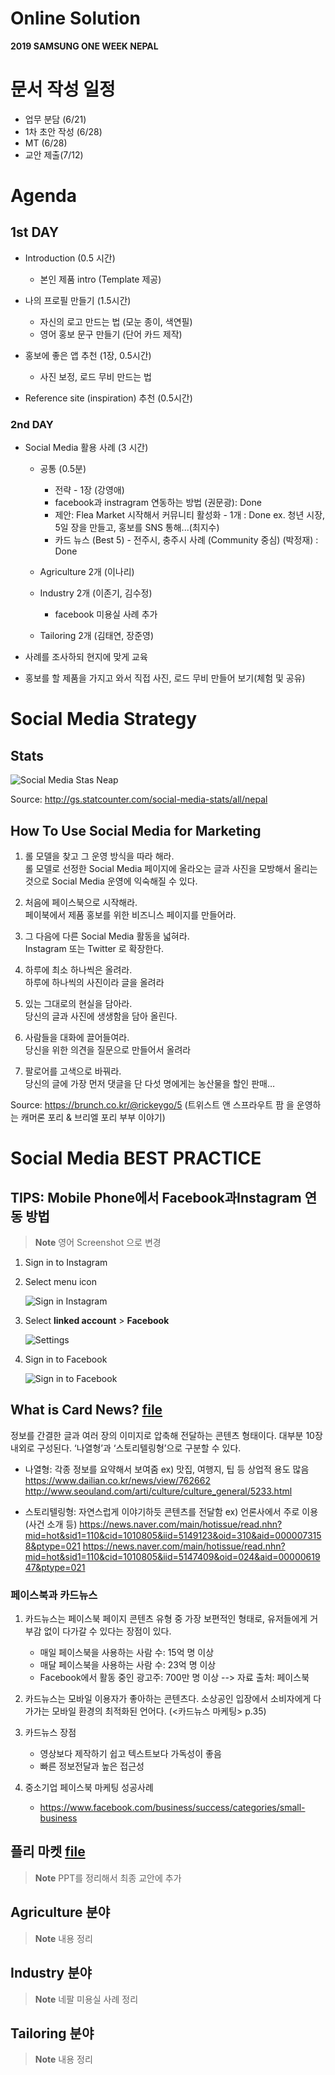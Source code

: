 # Online Solution

**2019 SAMSUNG ONE WEEK NEPAL**


# 문서 작성 일정
- 업무 분담 (6/21)
- 1차 초안 작성 (6/28)
- MT (6/28)
- 교안 제출(7/12)


# Agenda
## 1st DAY

- Introduction (0.5 시간)
  - 본인 제품 intro (Template 제공)

- 나의 프로필 만들기 (1.5시간)
  - 자신의 로고 만드는 법 (모눈 종이, 색연필)
  - 영어 홍보  문구 만들기 (단어 카드 제작)

- 홍보에 좋은 앱 추천 (1장, 0.5시간)
  - 사진 보정, 로드 무비 만드는 법

- Reference site (inspiration) 추천 (0.5시간)


### 2nd DAY

- Social Media 활용 사례 (3 시간)
  - 공통 (0.5분)
    - 전략 - 1장 (강영애)
    - facebook과 instragram 연동하는 방법 (권문광):  Done
    - 제안: Flea Market 시작해서 커뮤니티 활성화 - 1개 : Done
            ex. 청년 시장, 5일 장을 만들고, 홍보를 SNS 통해...(최지수)
    - 카드 뉴스 (Best 5) - 전주시, 충주시 사례 (Community 중심) (박정재) : Done
  
  - Agriculture 2개 (이나리)

  - Industry 2개 (이존기, 김수정)
    - facebook 미용실 사례 추가

  - Tailoring 2개 (김태연, 장준영)

- 사례를 조사하되 현지에 맞게 교육
- 홍보를 할 제품을 가지고 와서 직접 사진, 로드 무비 만들어 보기(체험 및 공유)  
  

# Social Media Strategy 

## Stats

![Social Media Stas Neap](StatCounter-social_media-NP-monthly-201805-201905.png)

Source: http://gs.statcounter.com/social-media-stats/all/nepal

## How To Use Social Media for Marketing

1. 롤 모델을 찾고 그 운영 방식을 따라 해라.  
   롤 모델로 선정한 Social Media 페이지에 올라오는 글과 사진을 모방해서 올리는 것으로 Social Media 운영에 익숙해질 수 있다.

2. 처음에 페이스북으로 시작해라.  
   페이북에서 제품 홍보를 위한 비즈니스 페이지를 만들어라.

3. 그 다음에 다른 Social Media 활동을 넓혀라.  
   Instagram 또는  Twitter 로 확장한다.

4. 하루에 최소 하나씩은 올려라.  
   하루에 하나씩의 사진이라 글을 올려라

5. 있는 그대로의 현실을 담아라.  
   당신의 글과 사진에 생생함을 담아 올린다.

6. 사람들을 대화에 끌어들여라.  
   당신을 위한 의견을 질문으로 만들어서 올려라

7. 팔로어를 고색으로 바꿔라.  
   당신의 글에 가장 먼저 댓글을 단 다섯 명에게는 농산물을 할인 판매…

Source: https://brunch.co.kr/@rickeygo/5 (트위스트 앤 스프라우트 팜 을 운영하는  캐머론 포리 & 브리엘 포리 부부 이야기)



# Social Media BEST PRACTICE

## TIPS: Mobile Phone에서 Facebook과Instagram 연동 방법

> **Note**
> 영어 Screenshot 으로 변경

1. Sign in to Instagram

2. Select menu icon

   ![Sign in Instagram](1561429400943.jpg)

3. Select **linked account** > **Facebook**

   ![Settings](1561502998792.jpg)

4. Sign in to Facebook

   ![Sign in to Facebook](1561503006841.jpg)


## What is Card News? [file](./online-solution-card-news.pdf)

정보를 간결한 글과 여러 장의 이미지로 압축해 전달하는 콘텐츠 형태이다. 대부분 10장 내외로 구성된다. ‘나열형’과 ‘스토리텔링형’으로 구분할 수 있다.

- 나열형: 각종 정보를 요약해서 보여줌
  ex) 맛집, 여행지, 팁 등 상업적 용도 많음
  https://www.dailian.co.kr/news/view/762662
  http://www.seouland.com/arti/culture/culture_general/5233.html

- 스토리텔링형: 자연스럽게 이야기하듯 콘텐츠를 전달함
  ex) 언론사에서 주로 이용 (사건 소개 등)
  https://news.naver.com/main/hotissue/read.nhn?mid=hot&sid1=110&cid=1010805&iid=5149123&oid=310&aid=0000073158&ptype=021
  https://news.naver.com/main/hotissue/read.nhn?mid=hot&sid1=110&cid=1010805&iid=5147409&oid=024&aid=0000061947&ptype=021

### 페이스북과 카드뉴스
1. 카드뉴스는 페이스북 페이지 콘텐츠 유형 중 가장 보편적인 형태로, 유저들에게 거부감 없이 다가갈 수 있다는 장점이 있다.

    - 매일 페이스북을 사용하는 사람 수: 15억 명 이상
    - 매달 페이스북을 사용하는 사람 수: 23억 명 이상
    - Facebook에서 활동 중인 광고주: 700만 명 이상
      --> 자료 출처: 페이스북

2. 카드뉴스는 모바일 이용자가 좋아하는 콘텐츠다. 소상공인 입장에서 소비자에게 다가가는 모바일 환경의 최적화된 언어다. (<카드뉴스 마케팅> p.35)

3. 카드뉴스 장점
    - 영상보다 제작하기 쉽고 텍스트보다 가독성이 좋음
    - 빠른 정보전달과 높은 접근성

4. 중소기업 페이스북 마케팅 성공사례
    - https://www.facebook.com/business/success/categories/small-business


## 플리 마켓 [file](./online-soulution-flea-market.pdf)

> **Note**
> PPT를 정리해서 최종 교안에 추가


## Agriculture 분야

> **Note**
> 내용 정리


## Industry 분야

> **Note**
> 네팔 미용실 사례 정리


## Tailoring 분야

> **Note**
> 내용 정리
